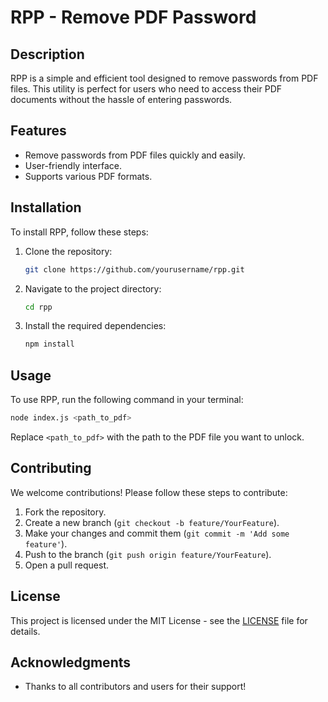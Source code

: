 # RPP - Remove PDF Password

## Description
RPP is a simple and efficient tool designed to remove passwords from PDF files. This utility is perfect for users who need to access their PDF documents without the hassle of entering passwords.

## Features
- Remove passwords from PDF files quickly and easily.
- User-friendly interface.
- Supports various PDF formats.

## Installation
To install RPP, follow these steps:

1. Clone the repository:
   ```bash
   git clone https://github.com/yourusername/rpp.git
   ```
2. Navigate to the project directory:
   ```bash
   cd rpp
   ```
3. Install the required dependencies:
   ```bash
   npm install
   ```

## Usage
To use RPP, run the following command in your terminal:
```bash
node index.js <path_to_pdf>
```
Replace `<path_to_pdf>` with the path to the PDF file you want to unlock.

## Contributing
We welcome contributions! Please follow these steps to contribute:

1. Fork the repository.
2. Create a new branch (`git checkout -b feature/YourFeature`).
3. Make your changes and commit them (`git commit -m 'Add some feature'`).
4. Push to the branch (`git push origin feature/YourFeature`).
5. Open a pull request.

## License
This project is licensed under the MIT License - see the [LICENSE](LICENSE) file for details.

## Acknowledgments
- Thanks to all contributors and users for their support!